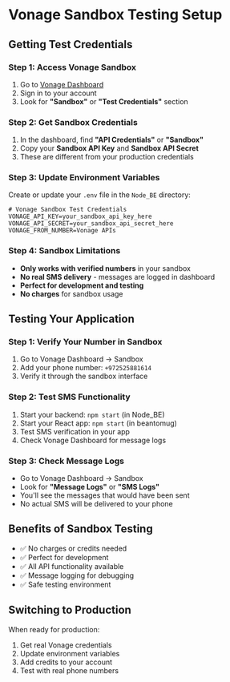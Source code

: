 # Vonage Sandbox Testing Setup

## Getting Test Credentials

### Step 1: Access Vonage Sandbox
1. Go to [Vonage Dashboard](https://dashboard.nexmo.com/)
2. Sign in to your account
3. Look for **"Sandbox"** or **"Test Credentials"** section

### Step 2: Get Sandbox Credentials
1. In the dashboard, find **"API Credentials"** or **"Sandbox"**
2. Copy your **Sandbox API Key** and **Sandbox API Secret**
3. These are different from your production credentials

### Step 3: Update Environment Variables
Create or update your `.env` file in the `Node_BE` directory:

```env
# Vonage Sandbox Test Credentials
VONAGE_API_KEY=your_sandbox_api_key_here
VONAGE_API_SECRET=your_sandbox_api_secret_here
VONAGE_FROM_NUMBER=Vonage APIs
```

### Step 4: Sandbox Limitations
- **Only works with verified numbers** in your sandbox
- **No real SMS delivery** - messages are logged in dashboard
- **Perfect for development and testing**
- **No charges** for sandbox usage

## Testing Your Application

### Step 1: Verify Your Number in Sandbox
1. Go to Vonage Dashboard → Sandbox
2. Add your phone number: `+972525881614`
3. Verify it through the sandbox interface

### Step 2: Test SMS Functionality
1. Start your backend: `npm start` (in Node_BE)
2. Start your React app: `npm start` (in beantomug)
3. Test SMS verification in your app
4. Check Vonage Dashboard for message logs

### Step 3: Check Message Logs
- Go to Vonage Dashboard → Sandbox
- Look for **"Message Logs"** or **"SMS Logs"**
- You'll see the messages that would have been sent
- No actual SMS will be delivered to your phone

## Benefits of Sandbox Testing
- ✅ No charges or credits needed
- ✅ Perfect for development
- ✅ All API functionality available
- ✅ Message logging for debugging
- ✅ Safe testing environment

## Switching to Production
When ready for production:
1. Get real Vonage credentials
2. Update environment variables
3. Add credits to your account
4. Test with real phone numbers 